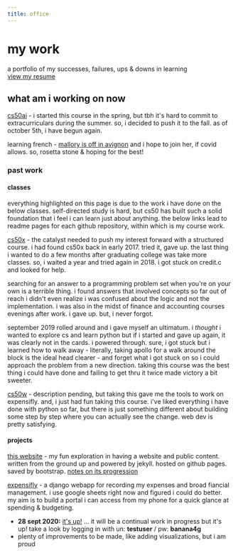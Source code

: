```yaml
---
title: office
---
```


# my work

a portfolio of my successes, failures, ups & downs in learning  
[view my resume](/assets/files/resume.pdf)  


## what am i working on now

[cs50ai](/cs50ai) - i started this course in the spring, but tbh it's hard to commit to extracurriculars during the summer. so, i decided to push it to the fall. as of october 5th, i have begun again.  


learning french - [mallory is off in avignon](https://www.travelswithmally.com) and i hope to join her, if covid allows. so, rosetta stone & hoping for the best!


### past work

#### classes
everything highlighted on this page is due to the work i have done on the below classes. self-directed study is hard, but cs50 has built such a solid foundation that i feel i can learn just about anything. the below links lead to readme pages for each github repository, within which is my course work.  


[cs50x](/cs50x) - the catalyst needed to push my interest forward with a structured course. i had found cs50x back in early 2017. tried it, gave up. the last thing i wanted to do a few months after graduating college was take more classes. so, i waited a year and tried again in 2018. i got stuck on credit.c and looked for help.  

searching for an answer to a programming problem set when you're on your own is a terrible thing. i found answers that involved concepts so far out of reach i didn't even realize i was confused about the logic and not the implementation. i was also in the midst of finance and accounting courses evenings after work. i gave up. but, i never forgot.  

september 2019 rolled around and i gave myself an ultimatum. i *thought* i wanted to explore cs and learn python but if i started and gave up again, it was clearly not in the cards. i powered through. sure, i got stuck but i learned how to walk away - literally, taking apollo for a walk around the block is the ideal head clearer - and forget what i got stuck on so i could approach the problem from a new direction. taking this course was the best thing i could have done and failing to get thru it twice made victory a bit sweeter.  


[cs50w](/cs50w) - description pending, but taking this gave me the tools to work on expensifly. and, i just had fun taking this course. i've liked everything i have done with python so far, but there is just something different about building some step by step where you can actually see the change. web dev is pretty satisfying.  


#### projects

[this website](/) - my fun exploration in having a website and public content. written from the ground up and powered by jekyll. hosted on github pages. saved by bootstrap. [notes on its progression](website)  


[expensifly](/expensifly) - a django webapp for recording my expenses and broad fiancial management. i use google sheets right now and figured i could do better. my aim is to build a portal i can access from my phone for a quick glance at spending & budgeting.  
  - **28 sept 2020:** [it's up!](https://expensifly.herokuapp.com) ... it will be a continual work in progress but it's up! take a look by logging in with un: **testuser** / pw: **banana4g**
  - plenty of improvements to be made, like adding visualizations, but i am proud  

